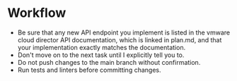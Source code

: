# Workflow

- Be sure that any new API endpoint you implement is listed in the vmware cloud director API documentation, which is linked in plan.md, and that your implementation exactly matches the documentation.
- Don't move on to the next task until I explicitly tell you to.
- Do not push changes to the main branch without confirmation.
- Run tests and linters before committing changes.